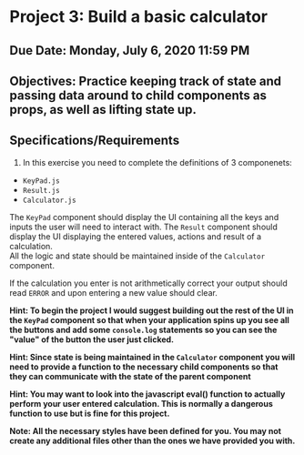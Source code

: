 # Project 3: Build a basic calculator 

## Due Date: Monday, July 6, 2020 11:59 PM
## Objectives: Practice keeping track of state and passing data around to child components as props, as well as lifting state up.

## Specifications/Requirements
1. In this exercise you need to complete the definitions of 3 componenets:
  * `KeyPad.js`  
  * `Result.js` 
  * `Calculator.js`  

The `KeyPad` component should display the UI containing all the keys and inputs the user will need to interact with. 
The `Result` component should display the UI displaying the entered values, actions and result of a calculation.  
All the logic and state should be maintained inside of the `Calculator` component.

If the calculation you enter is not arithmetically correct your output should read `ERROR` and upon entering a new value should clear.

__Hint: To begin the project I would suggest building out the rest of the UI in the `KeyPad` component so that when your application spins up you see all the buttons and add some `console.log` statements so you can see the "value" of the button the user just clicked.__


__Hint: Since state is being maintained in the `Calculator` component you will need to provide a function to the necessary child components so that they can communicate with the state of the parent component__ 

__Hint: You may want to look into the javascript eval() function to actually perform your user entered calculation. This is normally a dangerous function to use but is fine for this project.__ 

__Note: All the necessary styles have been defined for you. You may not create any additional files other than the ones we have provided you with.__ 